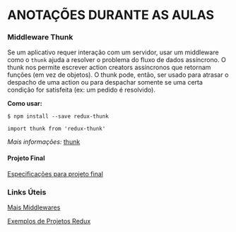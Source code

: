 # ANOTAÇÕES DURANTE AS AULAS

### Middleware Thunk
Se um aplicativo requer interação com um servidor, usar um middleware como o `thunk` ajuda a resolver o problema do fluxo de dados assíncrono. O thunk nos permite escrever action creators assíncronos que retornam funções (em vez de objetos). O thunk pode, então, ser usado para atrasar o despacho de uma action ou para despachar somente se uma certa condição for satisfeita (ex: um pedido é resolvido).

**Como usar:**

`$ npm install --save redux-thunk`

`import thunk from 'redux-thunk'`

*Mais informações:* [thunk]

#### Projeto Final
[Especificações para projeto final]

### Links Úteis
[Mais Middlewares]

[Exemplos de Projetos Redux]

[thunk]: <https://classroom.udacity.com/nanodegrees/nd019/parts/a4275a36-bab7-4cbe-a9b0-dead70fceed2/modules/c9705bac-9eb4-48b2-983b-d986eb5d215e/lessons/84a3ef1e-8dc3-4608-8547-36c14c79e1f6/concepts/b38d3114-a042-4be9-995f-73729b413df9>
[Mais Middlewares]: <https://github.com/xgrommx/awesome-redux>
[Exemplos de Projetos Redux]: <http://redux.js.org/docs/introduction/Examples.html>
[Especificações para projeto final]: <https://classroom.udacity.com/nanodegrees/nd019/parts/a4275a36-bab7-4cbe-a9b0-dead70fceed2/modules/1cccfc2d-c00b-496a-9814-0f8359b19809/lessons/ebe0358d-de4e-4a88-91ca-27b9fa77326e/concepts/2fbcdc1b-5981-445f-8ef2-6fbecc5a416a>
